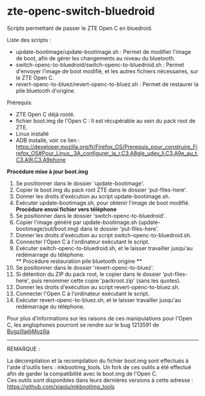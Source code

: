 # zte-openc-switch-bluedroid
Scripts permettant de passer le ZTE Open C en bluedroid.

Liste des scripts :
- update-bootimage/update-bootimage.sh : Permet de modifier l'image de boot, afin de gérer les changements au niveau du bluetooth.  
- switch-openc-to-bluedroid/switch-openc-to-bluedroid.sh : Permet d'envoyer l'image de boot modifié, et les autres fichiers nécessaires, sur le ZTE Open C.  
- revert-openc-to-bluez/revert-openc-to-bluez.sh : Permet de restaurer la pile bluetooth d'origine.  

Prérequis:
- ZTE Open C déjà rooté.
- fichier boot.img de l'Open C : Il est récupérable au sein du pack root de ZTE.
- Linux installé
- ADB installé, voir ce lien : https://developer.mozilla.org/fr/Firefox_OS/Prerequis_pour_construire_Firefox_OS#Pour_Linux_.3A_configurer_la_r.C3.A8gle_udev_li.C3.A9e_au_t.C3.A9l.C3.A9phone

**Procédure mise à jour boot.img**  
1. Se positionner dans le dossier 'update-bootimage'.  
2. Copier le boot.img du pack root ZTE dans le dossier 'put-files-here'.  
3. Donner les droits d'exécution au script update-bootimage.sh.  
4. Exécuter update-bootimage.sh, pour obtenir l'image de boot modifié.  
**Procédure envoi fichier vers téléphone**  
1. Se positionner dans le dossier 'switch-openc-to-bluedroid'.  
2. Copier l'image généré par update-bootimage.sh (update-bootimage/out/boot.img) dans le dossier 'put-files-here'.  
3. Donner les droits d'exécution au script switch-openc-to-bluedroid.sh.  
4. Connecter l'Open C à l'ordinateur exécutant le script.  
5. Exécuter switch-openc-to-bluedroid.sh, et le laisser travailler jusqu'au redémarrage du téléphone.  
** Procédure restauration pile bluetooth origine **  
1. Se positionner dans le dossier 'revert-openc-to-bluez'.  
2. Si détention du ZIP du pack root, le copier dans le dossier 'put-files-here', puis renommer cette copie 'packroot.zip' (sans les quotes).  
3. Donner les droits d'exécution au script revert-openc-to-bluez.sh.  
4. Connecter l'Open C à l'ordinateur exécutant le script.  
5. Exécuter revert-openc-to-bluez.sh, et le laisser travailler jusqu'au redémarrage du téléphone.  


Pour plus d'informations sur les raisons de ces manipulations pour l'Open C, les anglophones pourront se rendre sur le bug 1213591 de [Bugzilla@Mozilla](https://bugzilla.mozilla.org/show_bug.cgi?id=1213591)

-------------------------------------------------------

REMARQUE :

La décompilation et la recompilation du fichier boot.img sont effectués à l'aide d'outils tiers : mkbootimg_tools. Un fork de ces outils a été effectué afin de garder la compatibilité avec le boot.img de l'Open C.  
Ces outils sont disponibles dans leurs dernières versions à cette adresse : https://github.com/xiaolu/mkbootimg_tools